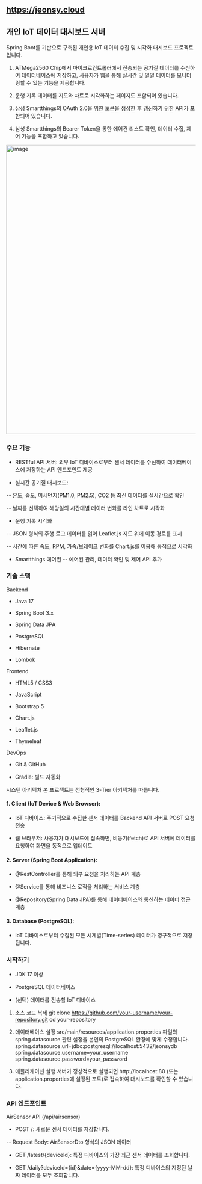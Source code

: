 ## https://jeonsy.cloud
## 개인 IoT 데이터 대시보드 서버

Spring Boot를 기반으로 구축된 개인용 IoT 데이터 수집 및 시각화 대시보드 프로젝트입니다.
1. ATMega2560 Chip에서 마이크로컨트롤러에서 전송되는 공기질 데이터를 수신하여 데이터베이스에 저장하고,
사용자가 웹을 통해 실시간 및 일일 데이터를 모니터링할 수 있는 기능을 제공합니다.

2. 운행 기록 데이터를 지도와 차트로 시각화하는 페이지도 포함되어 있습니다.
3. 삼성 Smartthings의 OAuth 2.0을 위한 토큰을 생성한 후 갱신하기 위한 API가 포함되어 있습니다.
4. 삼성 Smartthings의 Bearer Token을 통한 에어컨 리스트 확인, 데이터 수집, 제어 기능을 포함하고 있습니다.

<img width="1175" height="769" alt="image" src="https://github.com/user-attachments/assets/717210ae-275d-4725-9d86-ca8b5d4266f9" />


### 주요 기능
- RESTful API 서버: 외부 IoT 디바이스로부터 센서 데이터를 수신하여 데이터베이스에 저장하는 API 엔드포인트 제공

- 실시간 공기질 대시보드:

-- 온도, 습도, 미세먼지(PM1.0, PM2.5), CO2 등 최신 데이터를 실시간으로 확인

-- 날짜를 선택하여 해당일의 시간대별 데이터 변화를 라인 차트로 시각화

- 운행 기록 시각화

-- JSON 형식의 주행 로그 데이터를 읽어 Leaflet.js 지도 위에 이동 경로를 표시

-- 시간에 따른 속도, RPM, 가속/브레이크 변화를 Chart.js를 이용해 동적으로 시각화

- Smartthings 에어컨
-- 에어컨 관리, 데이터 확인 및 제어 API 추가

### 기술 스택
Backend
- Java 17

- Spring Boot 3.x

- Spring Data JPA

- PostgreSQL

- Hibernate

- Lombok

Frontend
- HTML5 / CSS3

- JavaScript

- Bootstrap 5

- Chart.js

- Leaflet.js

- Thymeleaf

DevOps
- Git & GitHub

- Gradle: 빌드 자동화

시스템 아키텍처
본 프로젝트는 전형적인 3-Tier 아키텍처를 따릅니다.

#### 1. Client (IoT Device & Web Browser):

- IoT 디바이스: 주기적으로 수집한 센서 데이터를 Backend API 서버로 POST 요청 전송

- 웹 브라우저: 사용자가 대시보드에 접속하면, 비동기(fetch)로 API 서버에 데이터를 요청하여 화면을 동적으로 업데이트

#### 2. Server (Spring Boot Application):

- @RestController를 통해 외부 요청을 처리하는 API 계층

- @Service를 통해 비즈니스 로직을 처리하는 서비스 계층

- @Repository(Spring Data JPA)를 통해 데이터베이스와 통신하는 데이터 접근 계층

#### 3. Database (PostgreSQL):

- IoT 디바이스로부터 수집된 모든 시계열(Time-series) 데이터가 영구적으로 저장됩니다.

### 시작하기
- JDK 17 이상

- PostgreSQL 데이터베이스

- (선택) 데이터를 전송할 IoT 디바이스

1. 소스 코드 복제
git clone https://github.com/your-username/your-repository.git
cd your-repository

2. 데이터베이스 설정
src/main/resources/application.properties 파일의 spring.datasource 관련 설정을 본인의 PostgreSQL 환경에 맞게 수정합니다.
spring.datasource.url=jdbc:postgresql://localhost:5432/jeonsydb
spring.datasource.username=your_username
spring.datasource.password=your_password

3. 애플리케이션 실행
서버가 정상적으로 실행되면 http://localhost:80 (또는 application.properties에 설정된 포트)로 접속하여 대시보드를 확인할 수 있습니다.

### API 엔드포인트
AirSensor API (/api/airsensor)
- POST /: 새로운 센서 데이터를 저장합니다.

-- Request Body: AirSensorDto 형식의 JSON 데이터

- GET /latest/{deviceId}: 특정 디바이스의 가장 최근 센서 데이터를 조회합니다.

- GET /daily?deviceId={id}&date={yyyy-MM-dd}: 특정 디바이스의 지정된 날짜 데이터를 모두 조회합니다.

